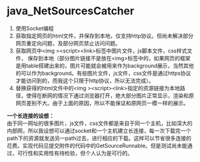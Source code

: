 # java_NetSourcesCatcher

1.	使用Socket编程  
2.	获取指定网页的html文件，并保存到本地，仅支持http协议。但尚未解决部分网页重定向问题，及部分网页禁止访问问题。  
3.	获取网页中\<img \>\<script\>\<link\>标签中图片文件，js脚本文件，css样式文件，
保存到本地（部分图片链接不是放在\<img\>标签中的，如果网页的框架是用table搭建出来的，图片可能就会被用来作为background展示，当然其他的可以作为background。有些图片文件，js文件，css文件是通过https协议才能访问到的，而我这个只限于http协议，所以无法完成）。  
4.	替换获得的html文件中的\<img \>\<script\>\<link\>指定的资源链接为本地路径，使得在断网的情况下通过浏览器打开，绝大部分图片正常显示，渲染和原网页差别不大。由于上面的原因，所以不能保证和原网页一模一样的展示。  


**一个长连接的设想：**  
由于同一网址的很多图片，js文件，css文件都是来自于同一个主机，比如深大的内部网，所以我设想可以通过socket和一个主机建立长连接，每一次下载完一个path下的资源就发送另一path过去，进行相应的下载。这样可以节省很多连接的花费。实现代码见提交附件的代码中的GetSourceRunnable。但是测试尚未能通过，可行性和实用性有待检验，但个人认为是可行的。
